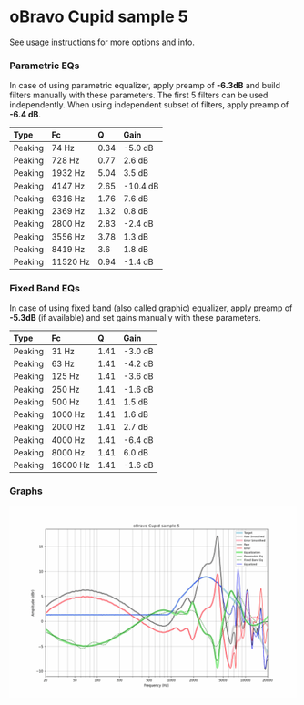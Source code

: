 # oBravo Cupid sample 5
See [usage instructions](https://github.com/jaakkopasanen/AutoEq#usage) for more options and info.

### Parametric EQs
In case of using parametric equalizer, apply preamp of **-6.3dB** and build filters manually
with these parameters. The first 5 filters can be used independently.
When using independent subset of filters, apply preamp of **-6.4 dB**.

| Type    | Fc       |    Q | Gain     |
|:--------|:---------|:-----|:---------|
| Peaking | 74 Hz    | 0.34 | -5.0 dB  |
| Peaking | 728 Hz   | 0.77 | 2.6 dB   |
| Peaking | 1932 Hz  | 5.04 | 3.5 dB   |
| Peaking | 4147 Hz  | 2.65 | -10.4 dB |
| Peaking | 6316 Hz  | 1.76 | 7.6 dB   |
| Peaking | 2369 Hz  | 1.32 | 0.8 dB   |
| Peaking | 2800 Hz  | 2.83 | -2.4 dB  |
| Peaking | 3556 Hz  | 3.78 | 1.3 dB   |
| Peaking | 8419 Hz  | 3.6  | 1.8 dB   |
| Peaking | 11520 Hz | 0.94 | -1.4 dB  |

### Fixed Band EQs
In case of using fixed band (also called graphic) equalizer, apply preamp of **-5.3dB**
(if available) and set gains manually with these parameters.

| Type    | Fc       |    Q | Gain    |
|:--------|:---------|:-----|:--------|
| Peaking | 31 Hz    | 1.41 | -3.0 dB |
| Peaking | 63 Hz    | 1.41 | -4.2 dB |
| Peaking | 125 Hz   | 1.41 | -3.6 dB |
| Peaking | 250 Hz   | 1.41 | -1.6 dB |
| Peaking | 500 Hz   | 1.41 | 1.5 dB  |
| Peaking | 1000 Hz  | 1.41 | 1.6 dB  |
| Peaking | 2000 Hz  | 1.41 | 2.7 dB  |
| Peaking | 4000 Hz  | 1.41 | -6.4 dB |
| Peaking | 8000 Hz  | 1.41 | 6.0 dB  |
| Peaking | 16000 Hz | 1.41 | -1.6 dB |

### Graphs
![](./oBravo%20Cupid%20sample%205.png)